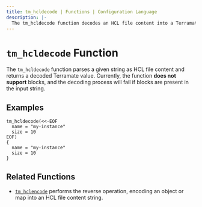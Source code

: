 ```yaml
---
title: tm_hcldecode | Functions | Configuration Language
description: |-
  The tm_hcldecode function decodes an HCL file content into a Terramate representation of its value.
---
```


# `tm_hcldecode` Function

The `tm_hcldecode` function parses a given string as HCL file content and returns a decoded Terramate value. Currently, the function **does not support** blocks, and the decoding process will fail if blocks are present in the input string.

## Examples

```
tm_hcldecode(<<-EOF
  name = "my-instance"
  size = 10
EOF)
{
  name = "my-instance"
  size = 10
}
```

## Related Functions

* [`tm_hclencode`](./tm_hclencode.md) performs the reverse operation, encoding an object or map into an HCL file content string.
